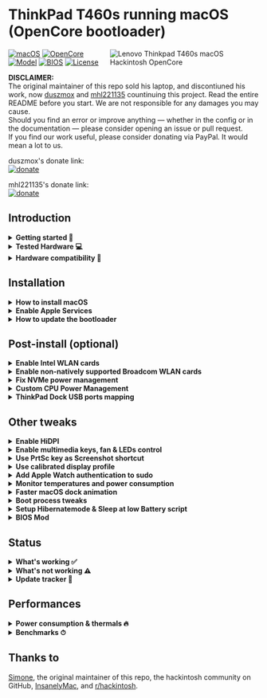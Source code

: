 # ThinkPad T460s running macOS (OpenCore bootloader)

<img align="right" src="/Images/t460s-big-sur.png" alt="Lenovo Thinkpad T460s macOS Hackintosh OpenCore" width="300">

[![macOS](https://img.shields.io/badge/macOS-11.3-blue)](https://developer.apple.com/documentation/macos-release-notes)
[![OpenCore](https://img.shields.io/badge/OpenCore-0.6.9-green)](https://github.com/acidanthera/OpenCorePkg)
[![Model](https://img.shields.io/badge/Model-20F9*-lightgrey)](https://psref.lenovo.com/Product/ThinkPad_T460s)
[![BIOS](https://img.shields.io/badge/BIOS-1.49-yellow)](https://pcsupport.lenovo.com/us/en/products/laptops-and-netbooks/thinkpad-t-series-laptops/thinkpad-t460s/downloads/driver-list/component?name=BIOS%2FUEFI)
[![License](https://img.shields.io/badge/license-MIT-purple)](/LICENSE)

**DISCLAIMER:**  
The original maintainer of this repo sold his laptop, and discontiuned his work, now [duszmox](https://github.com/duszmox) and [mhl221135](https://github.com/mhl221135) countinuing this project.
Read the entire README before you start.
We are not responsible for any damages you may cause.  
Should you find an error or improve anything — whether in the config or in the documentation — please consider opening an issue or pull request.  
If you find our work useful, please consider donating via PayPal.
It would mean a lot to us.

duszmox's donate link:  
[![donate](https://img.shields.io/badge/-buy%20me%20a%20coffee-orange)](https://www.paypal.com/donate?hosted_button_id=UW5DT28YP3QQUS)

mhl221135's donate link:  
[![donate](https://img.shields.io/badge/-buy%20me%20a%20coffee-orange)](https://mhl221135.diaka.ua/donate)

## Introduction

<details>  
<summary><strong>Getting started 📖</strong></summary>
</br>

**Meet the bootloader:**

- [Why OpenCore](https://dortania.github.io/OpenCore-Install-Guide/why-oc.html)
- Dortania's [website](https://dortania.github.io)

**Recommended tools:**

- Plist editor [ProperTree](https://github.com/corpnewt/ProperTree)
- Handy-dandy ESP mounting script [MountEFI](https://github.com/corpnewt/MountEFI)

**Resources**

- [OpenCore](https://github.com/acidanthera/OpenCorePkg)
- [OC-little](https://github.com/daliansky/OC-little)
- [X1 Carbon config](https://github.com/tylernguyen/x1c6-hackintosh)
- [T460 config](https://github.com/MSzturc/Lenovo-T460-OpenCore)

</details>

</details>

<details>  
<summary><strong>Tested Hardware 💻</strong></summary>
</br>

| @duszmox's Model | Thinkpad T460s 20FAS2SV00                                                                                 |
| :--------------- | :-------------------------------------------------------------------------------------------------------- |
| Processor        | Core i7-6600U (2C, 2.6 / 3.4GHz, 4MB) vPro                                                                |
| Graphics         | Integrated Intel HD Graphics 520                                                                          |
| Memory           | 4GB Soldered + 8GB DIMM 2133MHz DDR4, dual-channel                                                        |
| Display          | 14" Full HD (1920x1080) IPS, non-touch                                                                    |
| Storage          | Samsung Evo 970 PRO 500GB NVMe SSD                                                                        |
| Ethernet         | Intel Ethernet Connection I219-LM (Jacksonville)                                                          |
| WLAN + Bluetooth | 11ac+BT, [Broadcom BCM94360CS2](/Guides/Replace-WLAN.md), 2x2 card                                        |
| Camera           | HD720p resolution, low light sensitive, fixed focus                                                       |
| Audio support    | HD Audio, Realtek ALC3245 codec, stereo speakers 1Wx2, dual array microphone, combo audio/microphone jack |
| Keyboard         | 6-row, spill-resistant, multimedia Fn keys, LED backlight                                                 |
| Battery          | Front Li-Polymer 3-cell (23Wh) and rear Li-Ion 3-cell (26Wh), both Integrated                             |

| @mhl221135's Model | Thinkpad T460s 20F90002\*\*                                                                               |
| :----------------- | :-------------------------------------------------------------------------------------------------------- |
| Processor          | Core i5-6300U (2C, 2.4 / 3.0GHz, 3MB)                                                                     |
| Graphics           | Integrated Intel HD Graphics 520                                                                          |
| Memory             | 4GB Soldered + 8GB DIMM 2133MHz DDR4, dual-channel                                                        |
| Display            | 14" Full HD (1920x1080) IPS, Touch (currently not supported)                                              |
| Storage            | Western Digital Black SN750 500GB NVMe SSD                                                                |
| Ethernet           | Intel Ethernet Connection I219-LM (Jacksonville)                                                          |
| WLAN + Bluetooth   | 11ac+BT, Intel® Dual Band Wireless-AC 8265, 2x2 card                                                      |
| Camera             | HD720p resolution, low light sensitive, fixed focus                                                       |
| Audio support      | HD Audio, Realtek ALC3245 codec, stereo speakers 1Wx2, dual array microphone, combo audio/microphone jack |
| Keyboard           | 6-row, spill-resistant, multimedia Fn keys, LED backlight                                                 |
| Battery            | Front Li-Polymer 3-cell (23Wh) and rear Li-Ion 3-cell (26Wh), both Integrated                             |

</details>

<details>  
<summary><strong>Hardware compatibility 🧰</strong></summary>
</br>

This EFI will suit any T460s regardless of CPU model<sup>[1](#CPU)</sup>, amount of RAM, display resolution<sup>[2](#Res)</sup> and internal storage<sup>[3](#NVMe)</sup>.

<a name="CPU">1</a>. Optional custom CPU Power Management guide.  
<a name="Res">2</a>. 1440p displays should change `NVRAM -> Add -> 7C436110-AB2A-4BBB-A880-FE41995C9F82 -> UIScale`:`2` to get proper scaling while booting.  
<a name="NVMe">3</a>. Follow NVMe fix guide below for NVMe drives.

This bootloader configuration will probably suit other 6th generation Thinkpads, but there could be some defacts (i. e. not working usb ports, can't connect any displays.. etc.). If you own a model other then a T460s check out these repositories:
| Maintainer | Model | Bootloader |
| :------------ | ----------: | ---------: |
| MSzturc | [T460](https://github.com/MSzturc/Lenovo-T460-OpenCore) | Opencore |
| duszmox | [X1 Carbon Gen 4](https://github.com/duszmox/ThinkPad-X1C4-macOS-OpenCore) | Opencore |
| Tluck | [T560/T460](https://github.com/tluck/Lenovo-T460-Clover) | Clover |

</details>

## Installation

<details>  
<summary><strong>How to install macOS</strong></summary>
</br>

1. [Create an installation media](https://dortania.github.io/OpenCore-Install-Guide/installer-guide/#making-the-installer)
1. Download the [latest EFI folder](https://github.com/simprecicchiani/ThinkPad-T460s-macOS-OpenCore/releases) and copy it into the ESP partiton
1. Change your BIOS settings according to the table below
1. Boot from the USB installer (press `F12` to choose boot volume) and [start the installation process](https://dortania.github.io/OpenCore-Install-Guide/installation/installation-process.html#booting-the-opencore-usb)

| Menu     |                   |                                 | Setting     |
| -------- | ----------------- | ------------------------------- | ----------- |
| Config   | USB               | UEFI BIOS Support               | `Enable `   |
|          | Power             | Intel SpeedStep Technology      | `Enable `   |
|          |                   | CPU Power Management            | `Enable `   |
|          | CPU               | Hyper-Threading Technology      | `Enable `   |
| Security | Security Chip     |                                 | `Disable `  |
|          | Memory Protection | Execution Prevention            | `Enable `   |
|          | Virtualization    | Intel Virtualization Technology | `Enable `   |
|          |                   | Intel VT-d Feature              | `Enable `   |
|          | Anti-Theft        | Computrace                      | `Disable `  |
|          | Secure Boot       |                                 | `Disable `  |
|          | Intel SGX         |                                 | `Disable `  |
|          | Device Guard      |                                 | `Disable `  |
| Startup  | UEFI/Legacy Boot  |                                 | `UEFI Only` |
|          | CSM Support       |                                 | `No`        |
|          | Boot Mode         |                                 | `Quick`     |

</details>

<details>  
<summary><strong>Enable Apple Services</strong></summary>
</br>

1. Run the following script in Terminal

```bash
git clone https://github.com/corpnewt/GenSMBIOS && cd GenSMBIOS && chmod +x GenSMBIOS.command && ./GenSMBIOS.command
```

2. Type `3` to Generate SMBIOS, then press ENTER
3. Type `MacbookPro13,1 5`, then press ENTER. Leave this Terminal window open.
4. Open `/EFI/OC/Config.plist` with any editor and navigate to `PlatformInfo -> Generic`
5. Add the script's last result to `MLB, SystemSerialNumber and SystemUUID`

```diff
<key>PlatformInfo</key>
<dict>
   <key>Generic</key>
   <array>
      </dict>
         <key>AdviseWindows</key>
         <false/>
         <key>SystemMemoryStatus</key>
         <string>Auto</string>
         <key>MLB</key>
+        <string>M0000000000000001</string>
         <key>ProcessorType</key>
         <integer>0</integer>
         <key>ROM</key>
         <data>ESIzRFVm</data>
         <key>SpoofVendor</key>
         <true/>
         <key>SystemProductName</key>
         <string>MacBookPro13,1</string>
         <key>SystemSerialNumber</key>
+        <string>W00000000001</string>
         <key>SystemUUID</key>
+        <string>00000000-0000-0000-0000-000000000000</string>
      </dict>
   </array>
</dict>
```

6. Save and reboot the system

</details>

<details>  
<summary><strong>How to update the bootloader</strong></summary>
</br>

1. Download the [latest release](https://github.com/simprecicchiani/ThinkPad-T460s-macOS-OpenCore/releases)
1. Copy and Paste your `PlatfromInfo`
1. Enable optional kexts if needed (NVMEFix, AirportItlwm, etc.)
1. Test the new bootloader with an USB stick (Set `BootProtect: None` whenever booting with external drives)
1. Customize boot preferences (skip picker, disable verbose, etc.)
1. Mount your ESP partition
1. Backup your old EFI folder and replace it with the new one

</details>

## Post-install (optional)

<details>  
<summary><strong>Enable Intel WLAN cards</strong></summary>
</br>
Two different drivers are under development for Intel WiFi support: `AirportItlwm.kext` and `AirPortOpenBSD.kext`. Do NOT use them both at the same time.

1. Open `/EFI/OC/Config.plist` with any editor
1. Add the content of [#intel-wlan.plist](/EFI/OC/#intel-wlan.plist)
1. Save and reboot the system

Note: The drivers provided in this repo are for Big Sur only; if you're running a different version of macOS please use the corresponding [AirportItlwm.kext](https://github.com/OpenIntelWireless/itlwm/releases) or [AirPortOpenBSD.kext](https://github.com/a565109863/AirPortOpenBSD/releases/).

Optional: [Remove unnecessary firmware files from OpenIntelWireless drivers](/Guides/Clean-OpenIntelWireless.md).

</details>

<details>
<summary><strong>Enable non-natively supported Broadcom WLAN cards</strong></summary>
</br>

1. Download [AirportBrcmFixup](https://github.com/acidanthera/AirportBrcmFixup/releases) and
   [BrcmPatchRAM](https://github.com/acidanthera/BrcmPatchRAM/releases).
1. Copy AirportBrcmFixup.kext, BrcmBluetoothInjector.kext, BrcmFirmwareData.kext and BrcmPatchRAM3.kext to `/EFI/OC/Kexts`
1. Open `/EFI/OC/Config.plist` with any editor
1. Add the content of [#broadcom-wlan.plist](/EFI/OC/#broadcom-wlan.plist

1. Save and reboot the system

</details>

<details>  
<summary><strong>Fix NVMe power management</strong></summary>
</br>

1. Open `/EFI/OC/Config.plist` with any editor
1. Add the content of [#nvme-fix.plist](/EFI/OC/#nvme-fix.plist)
1. Save and reboot the system

</details>

<details>  
<summary><strong>Custom CPU Power Management</strong></summary>
</br>

1. Run the following script in Terminal

```bash
git clone https://github.com/fewtarius/CPUFriendFriend; cd CPUFriendFriend; chmod +x ./CPUFriendFriend.command; ./CPUFriendFriend.command
```

1. When asked, select preferred values
1. From the pop-up window, copy `ssdt_data.aml` into `/EFI/OC/ACPI/` folder (rename it if you'd like)
1. Open `/EFI/OC/Config.plist` with any editor
1. Add the content of [#cpu-pm.plist](/EFI/OC/#cpu-pm.plist) (make sure SSDT-PLUG.aml is disabled and match your new SSDT filename)
1. Save and reboot the system

</details>

<details>  
<summary><strong>ThinkPad Dock USB ports mapping</strong></summary>
</br>

I've never had one so there's a chance something might not be working. [USB mapping guide](https://dortania.github.io/OpenCore-Post-Install/usb/).

</details>

## Other tweaks

<details>  
<summary><strong>Enable HiDPI</strong></summary>
</br>

1. [Disable SIP](https://dortania.github.io/OpenCore-Install-Guide/troubleshooting/troubleshooting.html#disabling-sip)
1. Run the following script in Terminal
   ```bash
   bash -c "$(curl -fsSL https://raw.githubusercontent.com/xzhih/one-key-hidpi/master/hidpi.sh)"
   ```
1. Follow the instructions, then reboot
1. Re-enable SIP (if desired)

[Alternative method](https://github.com/bbhardin/A-Guide-to-MacOS-Scaled-Resolutions)

</details>

<details>  
<summary><strong>Enable multimedia keys, fan & LEDs control </strong></summary>
</br>

1. Download and install [YogaSMC-App-Release.dmg](https://github.com/zhen-zen/YogaSMC/releases) (both the pref-panel and app itself)
1. Open the app
1. Check the `launch on login` option

</details>

<details>  
<summary><strong>Use PrtSc key as Screenshot shortcut</strong></summary>
</br>

Super useful shortcut that I wish I had it on my previous MBP. Default is `⌘⇧5`.

1. Open SystemPreferences.app
1. Go under `Keyboard > Shortcuts > Screenshots`
1. Click on `Screenshot and recording options` field
1. Press `PrtSc` on your keyboard (it should came out as `F13`)

</details>

<details>  
<summary><strong>Use calibrated display profile</strong></summary>
</br>

NotebookCheck's calibrated profiles. Not all panel are the same, final result may vary.

1. Run one of the following script in Terminal
   - for 1440p displays
     ```bash
     cd ~/Library/ColorSync/Profiles; wget https://github.com/simprecicchiani/ThinkPad-T460s-macOS-OpenCore/raw/master/Files/DisplayColorProfiles/T460s_WQHD_VVX14T058J02.icm
     ```
   - for 1080p displays
     ```bash
     cd ~/Library/ColorSync/Profiles; wget https://github.com/simprecicchiani/ThinkPad-T460s-macOS-OpenCore/raw/master/Files/DisplayColorProfiles/T460s_FHD_N140HCE_EAA.icm
     ```
2. Go under `SystemPreferences > Displays > Colour`
3. Select the profile

<img src="/Images/display-profile.png" alt="Lenovo Thinkpad T460s macOS Hackintosh OpenCore" height="300">

</details>

<details>
<summary><strong>Add Apple Watch authentication to sudo</strong></summary>
</br>

If you have an Apple Watch and you already [replaced the build in WiFi card](/Guides/Replace-WLAN.md), you could enable authenticating as sudo with you Apple Watch using [pam-watch](https://github.com/biscuitehh/pam-watchid).

1. Download the latest [ZIP file](https://github.com/biscuitehh/pam-watchid/archive/main.zip)
2. Unzip, which by default creates a folder called pam-watchid-main.
3. Open Terminal and install it:

   - `$ cd ~/Downloads/pam-watchid-main`
   - `sudo make install`

4. Regsiter the new PAM module for sudo:

   - Edit /etc/pam.d/sudo
   - Add a new line under line 1 (which is a comment) containing:
     ```bash
     auth sufficient pam_watchid.so
     ```

That’s it. Now, whenever you use sudo, you have the option of using your Watch to authenticate.
<img src="/Images/AW-sudo.png" alt="Apple Watch authenticating with sudo" height="300">

   </details>

<details>  
<summary><strong>Monitor temperatures and power consumption</strong></summary>
</br>

1. Download and install [HWMonitor](https://github.com/kzlekk/HWSensors/releases)
1. Check `launch on login` (optional)

</details>

<details>  
<summary><strong>Faster macOS dock animation</strong></summary>
</br>

This enables auto-hide and speeds up the animation

1. Run the following script in Terminal
   ```bash
   defaults write com.apple.dock autohide-delay -float 0; defaults write com.apple.dock autohide-time-modifier -float 0.5; killall Dock
   ```
   </details>

<details>  
<summary><strong>Boot process tweaks</strong></summary>
</br>

| Menu |       |            | Setting    | What does it do?     |
| :--- | :---- | :--------- | :--------- | :------------------- |
| Misc | Boot  | ShowPicker | `False`    | Skip bootloader page |
| UEFI | Audio | PlayChime  | `Disabled` | Always silent boot   |

</details>
<details>  
<summary><strong>Setup Hibernatemode & Sleep at low Battery script</strong></summary>
</br>
<a href="https://www.tonymacx86.com/threads/release-sleeponlowbattery-solb.264785">Script that performs auto sleep/hibernate at low battery</a>
<br><br>
1.Open terminal
<br>
2.Enter commands below one by one
<br>
Settings for AC:

```
sudo pmset -c standby 1
sudo pmset -c hibernatemode 0
```

Setting for battery:

```
sudo pmset -b standby 1
sudo pmset -b standbydelayhigh 900
sudo pmset -b standbydelaylow 60
sudo pmset -b hibernatemode 25
sudo pmset -b highstandbythreshold 70
```

Settings for all:

```
sudo pmset -a acwake 0
sudo pmset -a lidwake 1
sudo pmset -a powernap 0
```

To restore default system settings run `pmset restoredefaults ` command

<details>  
<summary><strong>Commands description</strong></summary>
   
`acwake` - wake the machine when power source (AC/battery) is changed (value = 0/1)

`lidwake` - wake the machine when the laptop lid (or clamshell) is opened (value = 0/1)

`powernap` - enable/disable Power Nap on supported machines (value = 0/1)

`standbydelayhigh` and `standbydelaylow` specify the delay, in seconds,
before writing the hibernation image to disk and powering off memory for Standby.
standbydelayhigh is used when the remaining battery capacity is above `highstandbythreshold`(has a default value of 50 percent),
and standbydelaylow is used when the remaining battery capacity is below highstandbythreshold.

hibernatemode supports values of 0, 3, or 25.

To disable hibernation, set hibernatemode to 0.

`hibernatemode` = 0 by default on desktops. The system will not back memory up to persistent storage. The system must wake from the contents of memory; the system will lose context on power loss.

`hibernatemode` = 3 by default on portables. The system will store a copy of memory to persistent storage (the disk), and will power memory during sleep. The system will wake from memory, unless a power loss forces it to restore from hibernate image.

`hibernatemode` = 25 is only settable via pmset. The system will store a copy of memory to persistent storage (the disk), and will remove power to memory. The system will restore from disk image. If you want "hibernation" - slower sleeps, slower wakes, and better battery life, you should use this setting.<br><br>
[pmset Descriptions Source](https://www.dssw.co.uk/reference/pmset.html)

</details> <br><br>
</details>
<details>  
<summary><strong>BIOS Mod</strong></summary>
</br>

I know it can be scary at first but with the right amount of carefulness anyone can do it.  
Is it worth the effort and risk? I don't think so. I enjoyed it? 100%.  
A [brief guide referencing other guides](/Guides/Bios-Mod.md).

</details>

## Status

<details>  
<summary><strong>What's working ✅</strong></summary>
</br>
 
- [x] CPU Power Management `~1W on IDLE`
- [x] Intel HD 520 Graphics `incuding graphics acceleration`
- [x] USB ports
- [x] Internal camera `working fine on FaceTime, Skype, Zoom and others`
- [x] Sleep / Hibernatemode `25 or 3` / Wake / Shutdown / Reboot
- [x] Intel Gigabit Ethernet
- [x] Wifi, Bluetooth, Airdrop, Handoff, Continuity, Sidecar wireless `some functionalities may be buggy or broken on Intel WLAN cards`
- [x] iMessage, FaceTime, App Store, iTunes Store `Please generate your own SMBIOS`
- [x] Speakers and headphones combo jack 
- [x] Batteries
- [x] Keyboard map and hotkeys with [YogaSMC](https://github.com/zhen-zen/YogaSMC)
- [x] [Trackpad, Trackpoint and physical buttons](/Images/VoodooRMI-T460s-trackpad-gestures.gif) `all macOS gestures working thanks to VoodooRMI`
- [x] SIP and FileVault 2 can be turned on
- [x] HDMI `with digital audio passthrough`
- [x] SD Card Reader `slow r/w speed but works`

</details>

<details>  
<summary><strong>What's not working ⚠️</strong></summary>
</br>

- [ ] Some users reported Mini DisplayPort is broken for them with latest updates, but it's working for me just fine
- [ ] Safari DRM `Use Chromium engine to watch Apple TV+, Amazon Prime Video, Netflix and others`
- [ ] WWAN (needs to be implemented)
- [ ] Fingerprint Reader
- [ ] Touchscreen

</details>

<details>  
<summary><strong>Update tracker 🔄</strong></summary>
</br>

| [EFI Release](https://github.com/simprecicchiani/ThinkPad-T460s-macOS-OpenCore/releases)       | 0.6.9 |
| :--------------------------------------------------------------------------------------------- | :---- |
| [MacOS](https://www.apple.com/macos/)                                                          | 11.3  |
| [OpenCore](https://github.com/acidanthera/OpenCorePkg/releases)                                | 0.6.9 |
| [Lilu](https://github.com/acidanthera/Lilu/releases)                                           | 1.5.3 |
| [VirtualSMC](https://github.com/acidanthera/VirtualSMC/releases)                               | 1.2.3 |
| [YogaSMC](https://github.com/zhen-zen/YogaSMC/releases)                                        | 1.4.3 |
| [WhateverGreen](https://github.com/acidanthera/WhateverGreen/releases)                         | 1.4.9 |
| [AppleALC](https://github.com/acidanthera/AppleALC/releases)                                   | 1.6.0 |
| [VoodooPS2Controller](https://github.com/acidanthera/VoodooPS2/releases)                       | 2.2.3 |
| [VoodooRMI](https://github.com/VoodooSMBus/VoodooRMI/releases)                                 | 1.3.3 |
| [IntelMausi](https://github.com/acidanthera/IntelMausi/releases)                               | 1.0.6 |
| [HibernationFixup](https://github.com/acidanthera/HibernationFixup/releases)                   | 1.4.0 |
| [CPUFriend](https://github.com/acidanthera/CPUFriend/releases)                                 | 1.2.3 |
| [NVMeFix](https://github.com/acidanthera/NVMeFix/releases)                                     | 1.0.7 |
| [RTCMemoryFixup](https://github.com/acidanthera/RTCMemoryFixup/releases)                       | 1.0.7 |
| [AirPortOpenBSD](https://github.com/a565109863/AirPortOpenBSD/releases/)                       | 2.0.6 |
| [AirportItlwm](https://github.com/OpenIntelWireless/itlwm/releases)                            | 2.0.0 |
| [IntelBluetoothFirmware](https://github.com/OpenIntelWireless/IntelBluetoothFirmware/releases) | 1.1.2 |
| [AppleBacklightSmoother](https://github.com/hieplpvip/AppleBacklightSmoother/releases)         | 1.0.2 |
| [BrightnessKeys](https://github.com/acidanthera/BrightnessKeys/releases)                       | 1.0.1 |
| [Sinetek-rtsx](https://github.com/cholonam/Sinetek-rtsx/releases)                              | 9.0   |

</details>

## Performances

<details>  
<summary><strong>Power consumption & thermals 🔥</strong></summary>
</br>

| Idle State                | Max Frequency                 | 2 Thread Frequency            | All Thread Frequency          | GPU Max Frequency             |
| ------------------------- | ----------------------------- | ----------------------------- | ----------------------------- | ----------------------------- |
| ![](/Images/ipg-idle.png) | ![](/Images/ipg-max-freq.png) | ![](/Images/ipg-two-freq.png) | ![](/Images/ipg-all-freq.png) | ![](/Images/ipg-gpu-freq.png) |

</details>

<details>  
<summary><strong>Benchmarks ⏱</strong></summary>
</br>

| CPU            | Single-Core | Multi-Core |
| :------------- | ----------: | ---------: |
| Cinebench r20  |         348 |        842 |
| Geekbench 5    |         809 |       1862 |
| **GPU**        |  **OpenCL** |  **Metal** |
| Geekbench 5    |        4417 |       4179 |
| BruceX Test 5K |             |      104'' |

<small>macOS 10.15.7, EFI release 0.6.2</small>

| CPU           | Single-Core | Multi-Core |
| :------------ | ----------: | ---------: |
| Cinebench r23 |             |       2175 |

<small>macOS 11.1, EFI release 0.6.5</small>

</details>

## Thanks to

[Simone](https://github.com/simprecicchiani), the original maintainer of this repo,
the hackintosh community on GitHub,
[InsanelyMac](https://www.insanelymac.com/forum/), and
[r/hackintosh](https://www.reddit.com/r/hackintosh/).
